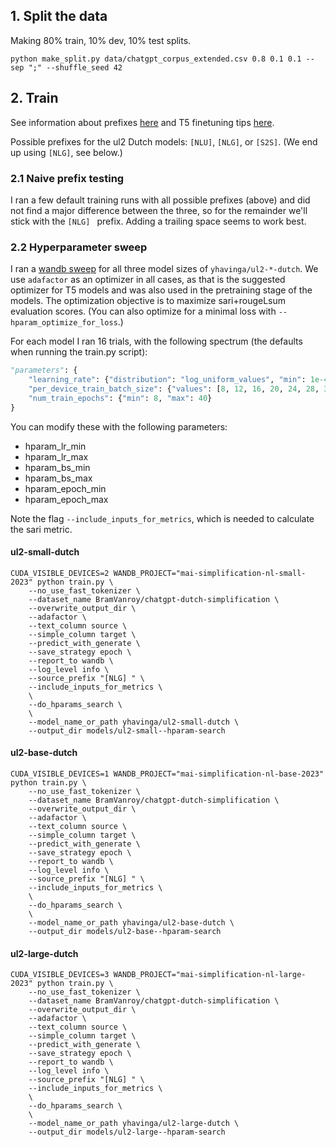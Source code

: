 ## 1. Split the data

Making 80% train, 10% dev, 10% test splits.

```shell
python make_split.py data/chatgpt_corpus_extended.csv 0.8 0.1 0.1 --sep ";" --shuffle_seed 42
```


## 2. Train

See information about prefixes [here](https://huggingface.co/yhavinga/ul2-small-dutch#intended-uses--limitations) and
T5 finetuning tips [here](https://discuss.huggingface.co/t/t5-finetuning-tips/684/2).

Possible prefixes for the ul2 Dutch models: `[NLU]`, `[NLG]`, or `[S2S]`. (We end up using `[NLG]`, see below.)


### 2.1 Naive prefix testing

I ran a few default training runs with all possible prefixes (above) and did not find a major difference between the
three, so for the remainder we'll stick with the `[NLG] ` prefix. Adding a trailing space seems to work best.


### 2.2 Hyperparameter sweep

I ran a [wandb sweep](https://docs.wandb.ai/ref/python/sweep) for all three model sizes of `yhavinga/ul2-*-dutch`. We
use `adafactor` as an optimizer in all cases, as that is the suggested optimizer for T5 models and was also used in the
pretraining stage of the models. The optimization objective is to maximize sari+rougeLsum evaluation scores.
(You can also optimize for a minimal loss with `--hparam_optimize_for_loss`.)

For each model I ran 16 trials, with the following spectrum (the defaults when running the train.py script):

```python
"parameters": {
    "learning_rate": {"distribution": "log_uniform_values", "min": 1e-4, "max": 1e-3},
    "per_device_train_batch_size": {"values": [8, 12, 16, 20, 24, 28, 32]},
    "num_train_epochs": {"min": 8, "max": 40}
}
```

You can modify these with the following parameters:

- hparam_lr_min
- hparam_lr_max
- hparam_bs_min
- hparam_bs_max
- hparam_epoch_min
- hparam_epoch_max


Note the flag `--include_inputs_for_metrics`, which is needed to calculate the sari metric.

#### ul2-small-dutch
```shell
CUDA_VISIBLE_DEVICES=2 WANDB_PROJECT="mai-simplification-nl-small-2023" python train.py \
    --no_use_fast_tokenizer \
    --dataset_name BramVanroy/chatgpt-dutch-simplification \
    --overwrite_output_dir \
    --adafactor \
    --text_column source \
    --simple_column target \
    --predict_with_generate \
    --save_strategy epoch \
    --report_to wandb \
    --log_level info \
    --source_prefix "[NLG] " \
    --include_inputs_for_metrics \
    \
    --do_hparams_search \
    \
    --model_name_or_path yhavinga/ul2-small-dutch \
    --output_dir models/ul2-small--hparam-search
```

#### ul2-base-dutch
```shell
CUDA_VISIBLE_DEVICES=1 WANDB_PROJECT="mai-simplification-nl-base-2023" python train.py \
    --no_use_fast_tokenizer \
    --dataset_name BramVanroy/chatgpt-dutch-simplification \
    --overwrite_output_dir \
    --adafactor \
    --text_column source \
    --simple_column target \
    --predict_with_generate \
    --save_strategy epoch \
    --report_to wandb \
    --log_level info \
    --source_prefix "[NLG] " \
    --include_inputs_for_metrics \
    \
    --do_hparams_search \
    \
    --model_name_or_path yhavinga/ul2-base-dutch \
    --output_dir models/ul2-base--hparam-search
```

#### ul2-large-dutch
```shell
CUDA_VISIBLE_DEVICES=3 WANDB_PROJECT="mai-simplification-nl-large-2023" python train.py \
    --no_use_fast_tokenizer \
    --dataset_name BramVanroy/chatgpt-dutch-simplification \
    --overwrite_output_dir \
    --adafactor \
    --text_column source \
    --simple_column target \
    --predict_with_generate \
    --save_strategy epoch \
    --report_to wandb \
    --log_level info \
    --source_prefix "[NLG] " \
    --include_inputs_for_metrics \
    \
    --do_hparams_search \
    \
    --model_name_or_path yhavinga/ul2-large-dutch \
    --output_dir models/ul2-large--hparam-search
```
